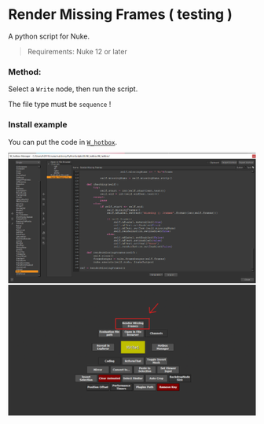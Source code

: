 # Render Missing Frames ( testing )

A python script for Nuke.

> Requirements: Nuke 12 or later

### Method:

Select a `Write` node, then run the script.

The file type must be `sequence` !

### Install example

You can put the code in [`W_hotbox`](https://www.nukepedia.com/python/ui/w_hotbox).

<img src="/images/W_hotbox_RenderMissingFrames.png">
<img src="/images/W_hotbox_RenderMissingFrames_02.png">
